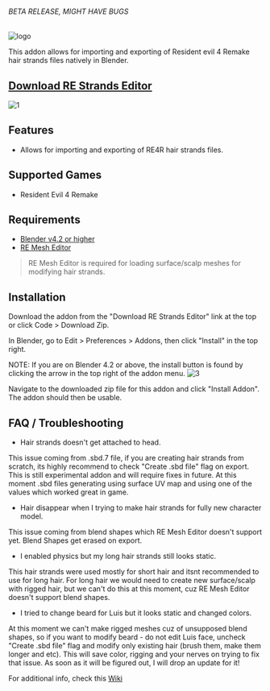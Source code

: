 ###### BETA RELEASE, MIGHT HAVE BUGS
![logo](https://github.com/user-attachments/assets/aa453e20-4519-40c2-8847-607dba3da598)

This addon allows for importing and exporting of Resident evil 4 Remake hair strands files natively in Blender.
## [Download RE Strands Editor](https://github.com/TheLeonX/RE-Strands-Editor/releases/latest)

![1](https://github.com/user-attachments/assets/3ced8d0c-bff3-41e0-aaf4-2540465d4246)

## Features
- Allows for importing and exporting of RE4R hair strands files.

## Supported Games
- Resident Evil 4 Remake

## Requirements
- [Blender v4.2 or higher](https://www.blender.org/download/)
- [RE Mesh Editor](https://github.com/NSACloud/RE-Mesh-Editor)
> RE Mesh Editor is required for loading surface/scalp meshes for modifying hair strands.

## Installation
Download the addon from the "Download RE Strands Editor" link at the top or click Code > Download Zip.

In Blender, go to Edit > Preferences > Addons, then click "Install" in the top right.

NOTE: If you are on Blender 4.2 or above, the install button is found by clicking the arrow in the top right of the addon menu.
![3](https://github.com/user-attachments/assets/cc3d238c-ed34-497c-8634-bba55ba2ed9e)

Navigate to the downloaded zip file for this addon and click "Install Addon". The addon should then be usable.

## FAQ / Troubleshooting
- Hair strands doesn't get attached to head.
  
This issue coming from .sbd.7 file, if you are creating hair strands from scratch, its highly recommend to check "Create .sbd file" flag on export. This is still experimental addon and will require fixes in future. At this moment .sbd files generating using surface UV map and using one of the values which worked great in game.


- Hair disappear when I trying to make hair strands for fully new character model.

  
This issue coming from blend shapes which RE Mesh Editor doesn't support yet. Blend Shapes get erased on export.


- I enabled physics but my long hair strands still looks static.

  
This hair strands were used mostly for short hair and itsnt recommended to use for long hair. For long hair we would need to create new surface/scalp with rigged hair, but we can't do this at this moment, cuz RE Mesh Editor doesn't support blend shapes.


- I tried to change beard for Luis but it looks static and changed colors.


At this moment we can't make rigged meshes cuz of unsupposed blend shapes, so if you want to modify beard - do not edit Luis face, uncheck "Create .sbd file" flag and modify only existing hair (brush them, make them longer and etc). This will save color, rigging and your nerves on trying to fix that issue. As soon as it will be figured out, I will drop an update for it!


For additional info, check this [Wiki](https://github.com/TheLeonX/RE-Strands-Editor/wiki) 

